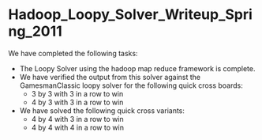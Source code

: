 Hadoop\_Loopy\_Solver\_Writeup\_Spring\_2011
============================================

We have completed the following tasks:

-   The Loopy Solver using the hadoop map reduce framework is complete.
-   We have verified the output from this solver against the GamesmanClassic loopy solver for the following quick cross boards:
    -   3 by 3 with 3 in a row to win
    -   4 by 3 with 3 in a row to win
-   We have solved the following quick cross variants:
    -   4 by 4 with 3 in a row to win
    -   4 by 4 with 4 in a row to win


